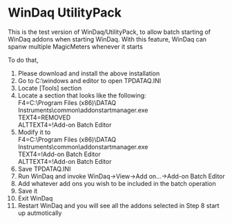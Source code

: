 # WinDaq UtilityPack

This is the test version of WinDaq/UtilityPack, to allow batch starting of WinDaq addons when starting WinDaq. With this feature, WinDaq can spanw multiple MagicMeters whenever it starts

To do that, 
1. Please download and install the above installation
2. Go to C:\windows and editor to open TPDATAQ.INI
3. Locate [Tools] section
4. Locate a section that looks like the following: <br />
  F4=C:\Program Files (x86)\DATAQ Instruments\common\addonstartmanager.exe <br />
  TEXT4=REMOVED <br />
  ALTTEXT4=!Add-on Batch Editor <br />
5. Modify it to <br />
  F4=C:\Program Files (x86)\DATAQ Instruments\common\addonstartmanager.exe <br />
  TEXT4=!Add-on Batch Editor <br />
  ALTTEXT4=!Add-on Batch Editor <br />
6. Save TPDATAQ.INI
7. Run WinDaq and invoke WinDaq->View->Add on...->Add-on Batch Editor
8. Add whatever add ons you wish to be included in the batch operation
9. Save it
10. Exit WinDaq
11. Restart WinDaq and you will see all the addons selected in Step 8 start up autmotically

